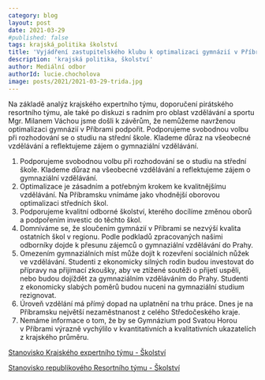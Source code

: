 ```yaml
---
category: blog
layout: post
date: 2021-03-29
#published: false
tags: krajská_politika školství
title: 'Vyjádření zastupitelského klubu k optimalizaci gymnázií v Příbrami'
description: 'krajská politika, školství'
author: Mediální odbor
authorId: lucie.chocholova
image: posts/2021/2021-03-29-trida.jpg
---
```


Na základě analýz krajského expertního týmu, doporučení pirátského resortního týmu, ale také po diskuzi s radním pro oblast vzdělávání a sportu Mgr. Milanem Váchou jsme došli k závěrům, že nemůžeme navrženou optimalizaci gymnázií v Příbrami podpořit. 
Podporujeme svobodnou volbu při rozhodování se o studiu na střední škole. Klademe důraz na všeobecné vzdělávání a reflektujeme zájem o gymnaziální vzdělávání.

1. Podporujeme svobodnou volbu při rozhodování se o studiu na střední škole. Klademe důraz
na všeobecné vzdělávání a reflektujeme zájem o gymnaziální vzdělávání.
2. Optimalizace je zásadním a potřebným krokem ke kvalitnějšímu vzdělávání. Na Příbramsku
vnímáme jako vhodnější oborovou optimalizaci středních škol.
3. Podporujeme kvalitní odborné školství, kterého docílíme změnou oborů a podpořením
investic do těchto škol.
4. Domníváme se, že sloučením gymnázií v Příbrami se nezvýší kvalita ostatních škol v regionu.
Podle podkladů zpracovaných našimi odborníky dojde k přesunu zájemců o gymnaziální
vzdělávání do Prahy.
5. Omezením gymnaziálních míst může dojít k rozevření sociálních nůžek ve vzdělávání.
Studenti z ekonomicky silných rodin budou investovat do přípravy na přijímací zkoušky, aby
ve ztížené soutěži o přijetí uspěli, nebo budou dojíždět za gymnaziálním vzděláváním do
Prahy. Studenti z ekonomicky slabých poměrů budou nuceni na gymnaziální studium
rezignovat.
6. Úroveň vzdělání má přímý dopad na uplatnění na trhu práce. Dnes je na Příbramsku největší
nezaměstnanost z celého Středočeského kraje.
7. Nemáme informace o tom, že by se Gymnázium pod Svatou Horou v Příbrami výrazně
vychýlilo v kvantitativních a kvalitativních ukazatelích z krajského průměru.

[Stanovisko Krajského expertního týmu - Školství](https://a.pirati.cz/stredocesky/files/Optimalizace_KET_vyjadreni_public_FINAL.pdf) 

[Stanovisko republikového Resortního týmu - Školství](https://a.pirati.cz/stredocesky/files/resortni_tym_optimalizace_FINAL.pdf)
